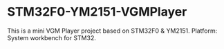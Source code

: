 # STM32F0-YM2151-VGMPlayer
This is a mini VGM Player project based on STM32F0 &amp; YM2151. Platform: System workbench for STM32.
